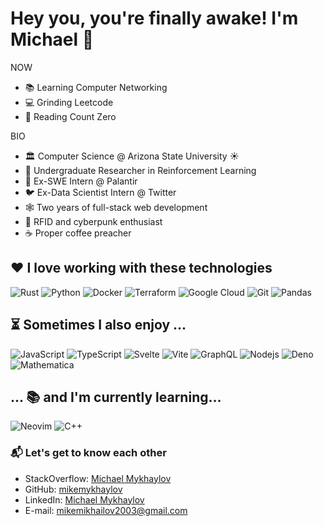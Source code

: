 # Hey you, you're finally awake! I'm Michael 🖖

NOW

- 📚 Learning Computer Networking
- 💻 Grinding Leetcode
- 🤖 Reading Count Zero

BIO

- 🏛️ Computer Science @ Arizona State University ☀️
- 🤖 Undergraduate Researcher in Reinforcement Learning
- 🔮 Ex-SWE Intern @ Palantir
- 🐦 Ex-Data Scientist Intern @ Twitter
- 🕸️ Two years of full-stack web development 
- 📡 RFID and cyberpunk enthusiast
- ☕️ Proper coffee preacher

## ❤️ I love working with these technologies

<p>
<img alt="Rust" src="https://img.shields.io/badge/-Rust-000000?logo=rust&logoColor=white" />
<img alt="Python" src="https://img.shields.io/badge/-Python-3776AB?logo=python&logoColor=white" />
<img alt="Docker" src="https://img.shields.io/badge/-Docker-2496ED?logo=docker&logoColor=white" />
<img alt="Terraform" src="https://img.shields.io/badge/-Terraform-844FBA?logo=terraform&logoColor=white" />
<img alt="Google Cloud" src="https://img.shields.io/badge/-Google_Cloud-4285F4?logo=google-cloud&logoColor=white" />
<img alt="Git" src="https://img.shields.io/badge/-Git-F05032?logo=git&logoColor=white" />
<img alt="Pandas" src="https://img.shields.io/badge/-Pandas-150458?logo=pandas&logoColor=white" />
</p>

## ⏳ Sometimes I also enjoy ...

<p>
<img alt="JavaScript" src="https://img.shields.io/badge/-JavaScript-d9b218?logo=javascript&logoColor=white" /> 
<img alt="TypeScript" src="https://img.shields.io/badge/-TypeScript-3178C6?logo=typescript&logoColor=white" /> 
<img alt="Svelte" src="https://img.shields.io/badge/-Svelte-ff3e00?logo=svelte&logoColor=white" /> 
<img alt="Vite" src="https://img.shields.io/badge/-Vite-646CFF?logo=vite&logoColor=white" /> 
<img alt="GraphQL" src="https://img.shields.io/badge/-GraphQL-E10098?logo=graphql&logoColor=white" />
<img alt="Nodejs" src="https://img.shields.io/badge/-Node.js-43853d?logo=Node.js&logoColor=white" />
<img alt="Deno" src="https://img.shields.io/badge/-Deno-000?logo=deno&logoColor=white" />
<img alt="Mathematica" src="https://img.shields.io/badge/-Mathematica-DD1100?logo=wolframmathematica&logoColor=white" />
</p>

## ... 📚 and I'm currently learning...

<p>
<img alt="Neovim" src="https://img.shields.io/badge/-Neovim-57A143?logo=neovim&logoColor=white" />
<img alt="C++" src="https://img.shields.io/badge/-C++-00599C?logo=cplusplus&logoColor=white" />
</p>

### 📬 Let's get to know each other

- StackOverflow: [Michael Mykhaylov](https://stackoverflow.com/users/12770693/michael-mykhaylov)
- GitHub: [mikemykhaylov](https://github.com/mikemykhaylov)
- LinkedIn: [Michael Mykhaylov](https://www.linkedin.com/in/mikemykhaylov/)
- E-mail: [mikemikhailov2003@gmail.com](mailto:mikemikhailov2003@gmail.com)
